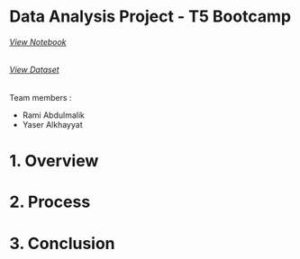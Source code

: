# Data Analysis Project - T5 Bootcamp
###### [View Notebook](https://github.com/YaserKhy/Data-Analysis-Project-T5/blob/main/Data%20Analysis%20Project.ipynb)
###### [View Dataset](https://www.kaggle.com/datasets/asaniczka/1-3m-linkedin-jobs-and-skills-2024?select=linkedin_job_postings.csv)
Team members :
- Rami Abdulmalik
- Yaser Alkhayyat

# 1. Overview

# 2. Process

# 3. Conclusion
